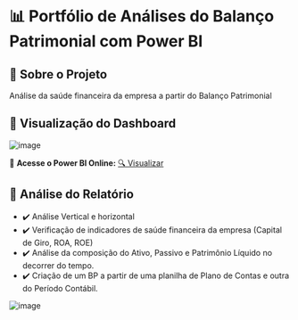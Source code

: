 # 📊 Portfólio de Análises do Balanço Patrimonial com Power BI

## 📌 Sobre o Projeto
Análise da saúde financeira da empresa a partir do Balanço Patrimonial

## 🔎 Visualização do Dashboard

![image](https://github.com/user-attachments/assets/a248a776-204b-423a-a89b-1b1c26492fa7)

🔗 **Acesse o Power BI Online:** [🔍 Visualizar](https://app.powerbi.com/view?r=eyJrIjoiNjdkNmRmZTMtYzFlNC00ZmI3LTk5MWQtZDY2NGRkYjAzYjIwIiwidCI6ImFjNTU4MzUwLTJiZTQtNGNmYi1iMWIzLTY2YTQzZGI3YmU1OSJ9)

## 📝 **Análise do Relatório**
- ✔️ Análise Vertical e horizontal
- ✔️ Verificação de indicadores de saúde financeira da empresa (Capital de Giro, ROA, ROE)
- ✔️ Análise da composição do Ativo, Passivo e Patrimônio Líquido no decorrer do tempo.
- ✔️ Criação de um BP a partir de uma planilha de Plano de Contas e outra do Período Contábil.

![image](https://github.com/user-attachments/assets/139f8c04-ed7d-4016-b6e5-09cd1876db27)
